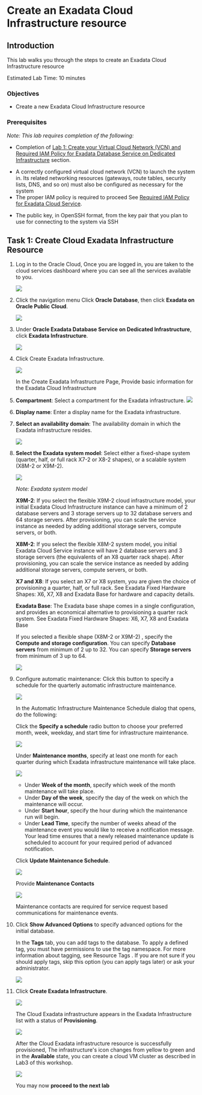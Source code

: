
<!-- Updated April 5, 2022 -->

# Create an Exadata Cloud Infrastructure resource


## Introduction

This lab walks you through the steps to create an Exadata Cloud Infrastructure resource <!--You will use this database in subsequent labs of this workshop.-->

Estimated Lab Time: 10 minutes



### Objectives

-   Create a new Exadata Cloud Infrastructure resource

### Prerequisites

*Note: This lab requires completion of the following:*

* Completion of [Lab 1: Create your Virtual Cloud Network (VCN) and Required IAM Policy for Exadata Database Service on Dedicated Infrastructure](?lab=Lab1-prepare-network-and-iam) section.
<!-- <a href=?lab=Lab1-prepare-network-and-iam target="\_blank">Lab 1: Prepare your Network Setup and Required IAM Policy for Exadata Database Service</a> -->
* A correctly configured virtual cloud network (VCN) to launch the system in. Its related networking resources (gateways, route tables, security lists, DNS, and so on) must also be configured as necessary for the system
* The proper IAM policy is required to proceed See <a href="https://docs.oracle.com/en-us/iaas/exadatacloud/exacs/preparing-for-ecc-deployment.html#GUID-EA03F7BC-7D8E-4177-AFF4-615F71C390CD" target="\_blank">Required IAM Policy for Exadata Cloud Service</a>.
 <!-- add hyperlink for policies -->
* The public key, in OpenSSH format, from the key pair that you plan to use for connecting to the system via SSH  

## Task 1: Create Cloud Exadata Infrastructure Resource

1. Log in to the Oracle Cloud, Once you are logged in, you are taken to the cloud services dashboard where you can see all the services available to you.

    ![](./images/Lab2/oraclecloud.png " ")


2.  Click the navigation menu Click **Oracle Database**, then click **Exadata on Oracle Public Cloud**.

    ![](./images/Lab2/exacs.png " ")


3. Under **Oracle Exadata Database Service on Dedicated Infrastructure**, click **Exadata Infrastructure**.

    ![](./images/Lab2/exainfra.png " ")

4. Click Create Exadata Infrastructure.

    ![](./images/Lab2/createinfra.png " ")

    In the Create Exadata Infrastructure Page, Provide basic information for the Exadata Cloud Infrastructure

 5. **Compartment**: Select a compartment for the Exadata infrastructure.
    ![](./images/Lab2/comp.png " ")
 6. **Display name**: Enter a display name for the Exadata infrastructure.
 7. **Select an availability domain**: The availability domain in which the Exadata infrastructure resides.

    ![](./images/Lab2/AD.png " ")

 8. **Select the Exadata system model**: Select either a fixed-shape system (quarter, half, or full rack X7-2  or X8-2 shapes), or a scalable system (X8M-2 or X9M-2).


    ![](./images/Lab2/model.png " ")

    *Note: Exadata system model*

    **X9M-2**: If you select the flexible X9M-2 cloud infrastructure model, your initial Exadata Cloud Infrastructure instance can have a minimum of 2 database servers and 3 storage servers up to 32 database servers and 64 storage servers. After provisioning, you can scale the service instance as needed by adding additional storage servers, compute servers, or both.

    **X8M-2**: If you select the flexible X8M-2 system model, you initial Exadata Cloud Service instance will have 2 database servers and 3 storage servers (the equivalents of an X8 quarter rack shape). After provisioning, you can scale the service instance as needed by adding additional storage servers, compute servers, or both.

    **X7 and X8**: If you select an X7 or X8 system, you are given the choice of provisioning a quarter, half, or full rack. See Exadata Fixed Hardware Shapes: X6, X7, X8 and Exadata Base for hardware and capacity details.

    **Exadata Base**: The Exadata base shape comes in a single configuration, and provides an economical alternative to provisioning a quarter rack system. See Exadata Fixed Hardware Shapes: X6, X7, X8 and Exadata Base

    If you selected a flexible shape (X8M-2 or X9M-2) , specify the **Compute and storage configuration**. You can specify **Database servers** from minimum of 2 up to 32. You can specify **Storage servers** from minimum of 3 up to 64.

    ![](./images/Lab2/x8m.png " ")


 9. Configure automatic maintenance: Click this button to specify a schedule for the quarterly automatic infrastructure maintenance.

    ![](./images/Lab2/maintenance.png " ")

    In the Automatic Infrastructure Maintenance Schedule dialog that opens, do the following:

    Click the **Specify a schedule** radio button to choose your preferred month, week, weekday, and start time for infrastructure maintenance.

    ![](./images/Lab2/specify.png " ")

    Under **Maintenance months**, specify at least one month for each quarter during which Exadata infrastructure maintenance will take place.

    ![](./images/Lab2/months.png " ")

    * Under **Week of the month**, specify which week of the month maintenance will take place.
    * Under **Day of the week**, specify the day of the week on which the maintenance will occur.
    * Under **Start hour**, specify the hour during which the maintenance run will begin.
    * Under **Lead Time**, specify the number of weeks ahead of the maintenance event you would like to receive a notification message. Your lead time ensures that a newly released maintenance update is scheduled to account for your required period of advanced notification.

    Click **Update Maintenance Schedule**.

    ![](./images/Lab2/updatems.png " ")

    Provide **Maintenance Contacts**

    ![](./images/Lab2/maintenancecontacts.png " ")

    Maintenance contacts are required for service request based communications for maintenance events.


 10. Click **Show Advanced Options** to specify advanced options for the initial database.

     In the **Tags** tab, you can add tags to the database. To apply a defined tag, you must have permissions to use the tag namespace. For more information about tagging, see Resource Tags . If you are not sure if you should apply tags, skip this option (you can apply tags later) or ask your administrator.

     ![](./images/Lab2/advanced.png " ")

 11. Click **Create Exadata Infrastructure**.

     ![](./images/Lab2/clickcreate.png " ")

     The Cloud Exadata infrastructure appears in the Exadata Infrastructure list with a status of **Provisioning**.  

     ![](./images/Lab2/provisioning.png " ")

     After the Cloud Exadata infrastructure resource is successfully provisioned, The infrastructure's icon changes from yellow to green and in the **Available** state, you can create a cloud VM cluster as described in Lab3 of this workshop.

     ![](./images/Lab2/available.png " ")

     You may now **proceed to the next lab**



<!--
## Want to Learn More?

Click [here](https://docs.oracle.com/en-us/iaas/exadatacloud/exacs/ecs-create-instance.html#GUID-D10305FE-BD20-45D0-B5AE-9B1F3589E18E) for documentation on Creating an Exadata Database Service Instance.

## Acknowledgements

- **Author** - Leo Alvarado, Product Management
- **Last Updated By/Date** - Leo Alvarado, April 2022 -->
